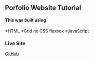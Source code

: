 ## Porfolio Website Tutorial
#### This was built using
*HTML
*Grid no CSS flexbox
*JavaScript
### Live Site
[GitHub](https://eligifty-coder.github.io/grid_portfolio/)